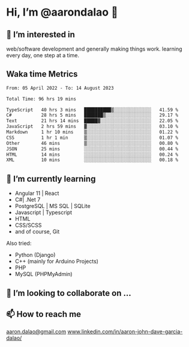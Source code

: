 # __Hi, I’m @aarondalao__ 👋 
## 👀 I’m interested in 
web/software development and generally making things work.
learning every day, one step at a time. 

## Waka time Metrics
<!--START_SECTION:waka-->

```txt
From: 05 April 2022 - To: 14 August 2023

Total Time: 96 hrs 19 mins

TypeScript   40 hrs 3 mins   ██████████▒░░░░░░░░░░░░░░   41.59 %
C#           28 hrs 5 mins   ███████▒░░░░░░░░░░░░░░░░░   29.17 %
Text         21 hrs 14 mins  █████▓░░░░░░░░░░░░░░░░░░░   22.05 %
JavaScript   2 hrs 59 mins   ▓░░░░░░░░░░░░░░░░░░░░░░░░   03.10 %
Markdown     1 hr 10 mins    ▒░░░░░░░░░░░░░░░░░░░░░░░░   01.22 %
CSS          1 hr 1 min      ▒░░░░░░░░░░░░░░░░░░░░░░░░   01.07 %
Other        46 mins         ▒░░░░░░░░░░░░░░░░░░░░░░░░   00.80 %
JSON         25 mins         ░░░░░░░░░░░░░░░░░░░░░░░░░   00.44 %
HTML         14 mins         ░░░░░░░░░░░░░░░░░░░░░░░░░   00.24 %
XML          10 mins         ░░░░░░░░░░░░░░░░░░░░░░░░░   00.18 %
```

<!--END_SECTION:waka-->

## 🌱 I’m currently learning 

- Angular 11 | React 
- C#| .Net 7
- PostgreSQL | MS SQL | SQLite
- Javascript | Typescript
- HTML 
- CSS/SCSS
- and of course, Git 


Also tried:
- Python (Django)
- C++ (mainly for Arduino Projects)
- PHP
- MySQL (PHPMyAdmin)


## 💞️ I’m looking to collaborate on ...

## 📫 How to reach me 
aaron.dalao@gmail.com
www.linkedin.com/in/aaron-john-dave-garcia-dalao/

<!---
aarondalao/aarondalao is a ✨ special ✨ repository because its `README.md` (this file) appears on your GitHub profile.
You can click the Preview link to take a look at your changes.
--->
